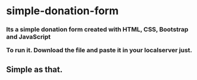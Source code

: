# simple-donation-form
<h3>Its a simple donation form created with HTML, CSS, Bootstrap and JavaScript

To run it. Download the file and paste it in your localserver just.</h3>


<h2>Simple as that.</h2>
